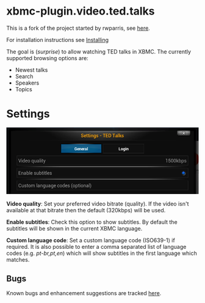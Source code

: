 xbmc-plugin.video.ted.talks
===========================
This is a fork of the project started by rwparris, see
[here](http://forum.xbmc.org/showthread.php?tid=36866).

For installation instructions see
[Installing](https://github.com/moreginger/xbmc-plugin.video.ted.talks/wiki/Installing)

The goal is (_surprise_) to allow watching TED talks in XBMC.
The currently supported browsing options are:
* Newest talks
* Search
* Speakers
* Topics

Settings
========

![settings screen shot](README/settings.png)

__Video quality__: Set your preferred video bitrate (quality).
If the video isn't available at that bitrate then the default (320kbps) will be used.

__Enable subtitles__: Check this option to show subtitles.
By default the subtitles will be shown in the current XBMC language.

__Custom language code__: Set a custom language code (ISO639-1) if required.
It is also possible to enter a comma separated list of language codes (e.g. _pt-br,pt,en_)
which will show subtitles in the first language which matches.

Bugs
----
Known bugs and enhancement suggestions are tracked
[here](https://github.com/moreginger/xbmc-plugin.video.ted.talks/issues).
